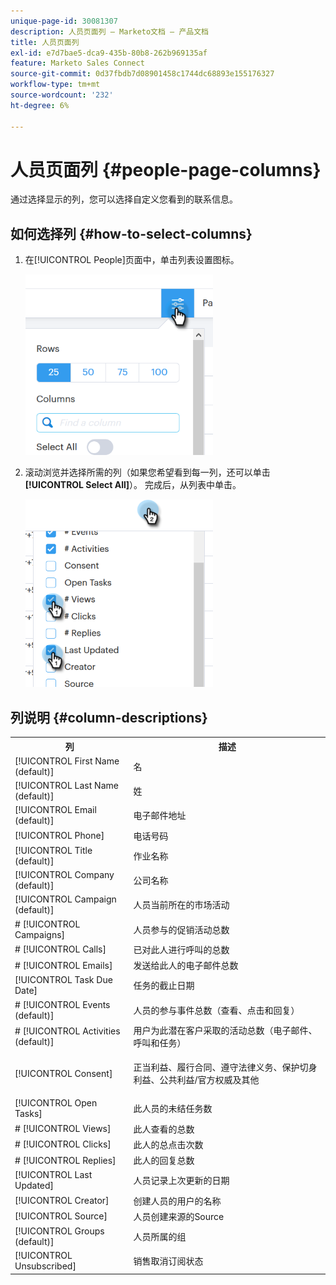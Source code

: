 ```yaml
---
unique-page-id: 30081307
description: 人员页面列 — Marketo文档 — 产品文档
title: 人员页面列
exl-id: e7d7bae5-dca9-435b-80b8-262b969135af
feature: Marketo Sales Connect
source-git-commit: 0d37fbdb7d08901458c1744dc68893e155176327
workflow-type: tm+mt
source-wordcount: '232'
ht-degree: 6%

---
```


# 人员页面列 {#people-page-columns}

通过选择显示的列，您可以选择自定义您看到的联系信息。

## 如何选择列 {#how-to-select-columns}

1. 在[!UICONTROL People]页面中，单击列表设置图标。

   ![](assets/one-5.png)

1. 滚动浏览并选择所需的列（如果您希望看到每一列，还可以单击&#x200B;**[!UICONTROL Select All]**）。 完成后，从列表中单击。

   ![](assets/two-4.png)

## 列说明 {#column-descriptions}

<table> 
 <colgroup> 
  <col> 
  <col> 
 </colgroup> 
 <tbody> 
  <tr> 
   <th>列</th> 
   <th>描述</th> 
  </tr> 
  <tr> 
   <td>[!UICONTROL First Name (default)]</td> 
   <td>名</td> 
  </tr> 
  <tr> 
   <td>[!UICONTROL Last Name (default)]</td> 
   <td>姓</td> 
  </tr> 
  <tr> 
   <td colspan="1">[!UICONTROL Email (default)]</td> 
   <td colspan="1">电子邮件地址</td> 
  </tr> 
  <tr> 
   <td colspan="1">[!UICONTROL Phone]</td> 
   <td colspan="1">电话号码</td> 
  </tr> 
  <tr> 
   <td colspan="1">[!UICONTROL Title (default)]</td> 
   <td colspan="1">作业名称</td> 
  </tr> 
  <tr> 
   <td>[!UICONTROL Company (default)]</td> 
   <td>公司名称</td> 
  </tr> 
  <tr> 
   <td>[!UICONTROL Campaign (default)]</td> 
   <td>人员当前所在的市场活动</td> 
  </tr> 
  <tr> 
   <td># [!UICONTROL Campaigns]</td> 
   <td>人员参与的促销活动总数</td> 
  </tr> 
  <tr> 
   <td># [!UICONTROL Calls]</td> 
   <td>已对此人进行呼叫的总数</td> 
  </tr> 
  <tr> 
   <td># [!UICONTROL Emails]</td> 
   <td>发送给此人的电子邮件总数</td> 
  </tr> 
  <tr> 
   <td>[!UICONTROL Task Due Date]</td> 
   <td>任务的截止日期</td> 
  </tr> 
  <tr> 
   <td># [!UICONTROL Events (default)]</td> 
   <td>人员的参与事件总数（查看、点击和回复）</td> 
  </tr> 
  <tr> 
   <td># [!UICONTROL Activities (default)]</td> 
   <td>用户为此潜在客户采取的活动总数（电子邮件、呼叫和任务）</td> 
  </tr> 
  <tr> 
   <td>[!UICONTROL Consent]</td> 
   <td><p>正当利益、履行合同、遵守法律义务、保护切身利益、公共利益/官方权威及其他</p></td> 
  </tr> 
  <tr> 
   <td>[!UICONTROL Open Tasks]</td> 
   <td>此人员的未结任务数</td> 
  </tr> 
  <tr> 
   <td># [!UICONTROL Views]</td> 
   <td>此人查看的总数</td> 
  </tr> 
  <tr> 
   <td># [!UICONTROL Clicks]</td> 
   <td>此人的总点击次数</td> 
  </tr> 
  <tr> 
   <td># [!UICONTROL Replies]</td> 
   <td>此人的回复总数</td> 
  </tr> 
  <tr> 
   <td>[!UICONTROL Last Updated]</td> 
   <td>人员记录上次更新的日期</td> 
  </tr> 
  <tr> 
   <td>[!UICONTROL Creator]</td> 
   <td>创建人员的用户的名称</td> 
  </tr> 
  <tr> 
   <td>[!UICONTROL Source]</td> 
   <td>人员创建来源的Source</td> 
  </tr> 
  <tr> 
   <td>[!UICONTROL Groups (default)]</td> 
   <td>人员所属的组</td> 
  </tr> 
  <tr> 
   <td colspan="1">[!UICONTROL Unsubscribed]</td> 
   <td colspan="1">销售取消订阅状态</td> 
  </tr> 
 </tbody> 
</table>
